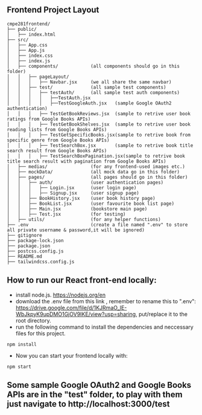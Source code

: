 ## Frontend Project Layout
```
cmpe281frontend/
├── public/
│   ├── index.html
├── src/
│   ├── App.css
│   ├── App.js
│   ├── index.css
│   ├── index.js
│   ├── components/            (all components should go in this folder)
│   │   ├── pageLayout/
│   │   │   ├── Navbar.jsx     (we all share the same navbar)
│   │   ├── test/              (all sample test components)
│   │   │   ├── testAuth/      (all sample test auth components)
│   │   │   │   ├──TestAuth.jsx
│   │   │   │   ├──TestGoogleAuth.jsx   (sample Google OAuth2 authentication)
│   │   │   ├── TestGetBookReviews.jsx  (sample to retrive user book ratings from Google Books APIs)
│   │   │   ├── TestGetBookShelves.jsx  (sample to retrive user book reading lists from Google Books APIs)
│   │   │   ├── TestGetSpecificBooks.jsx(sample to retrive book from specific genre from Google Books APIs)
│   │   │   ├── TestSearchBox.jsx       (sample to retrive book title search result from Google Books APIs)
│   │   │   ├── TestSearchBoxPagination.jsx(sample to retrive book title search result with pagination from Google Books APIs)
│   ├── medias/                (for any frontend-used images etc.)
│   ├── mockData/              (all mock data go in this folder)
│   ├── pages/                 (all pages should go in this folder)
│   │   ├── auth/              (user authentication pages)
│   │   │   ├── Login.jsx      (user login page)
│   │   │   ├── Signup.jsx     (user signup page)
│   │   ├── BookHistory.jsx    (user book history page)
│   │   ├── BookList.jsx       (user favourite book list page)
│   │   ├── Main.jsx           (bookstore main page)
│   │   ├── Test.jsx           (for testing)
│   ├── utils/                 (for any helper functions)
├── .env                       (create a file named ".env" to store all private username & password,it will be ignored)
├── gitignore
├── package-lock.json
├── package.json
├── postcss.config.js
├── README.md
├── tailwindcss.config.js
```
  
## How to run our React front-end locally:
- install node.js. https://nodejs.org/en
- download the .env file from this link , remember to rename this to ".env": https://drive.google.com/file/d/1KJRmaO_lE-WbJkpyK9upDMO1GjOV9IKE/view?usp=sharing, put/replace it to the root directory.
- run the following command to install the dependencies and neccessary files for this project.
```
npm install
```
- Now you can start your frontend locally with:
```
npm start
``` 
## Some sample Google OAuth2 and Google Books APIs are in the "test" folder, to play with them just navigate to http://localhost:3000/test